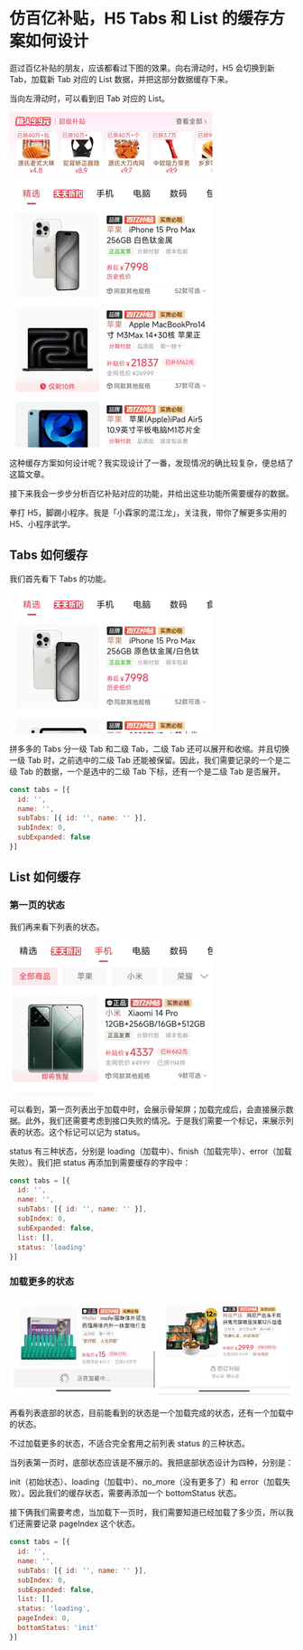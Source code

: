 # 仿百亿补贴，H5 Tabs 和 List 的缓存方案如何设计

逛过百亿补贴的朋友，应该都看过下图的效果。向右滑动时，H5 会切换到新 Tab，加载新 Tab 对应的 List 数据，并把这部分数据缓存下来。

当向左滑动时，可以看到旧 Tab 对应的 List。

![](./img/pdd.gif)

这种缓存方案如何设计呢？我实现设计了一番，发现情况的确比较复杂，便总结了这篇文章。

接下来我会一步步分析百亿补贴对应的功能，并给出这些功能所需要缓存的数据。

拳打 H5，脚踢小程序。我是「小霖家的混江龙」，关注我，带你了解更多实用的 H5、小程序武学。

## Tabs 如何缓存

我们首先看下 Tabs 的功能。

![](./img/pdd-tabs.gif)

拼多多的 Tabs 分一级 Tab 和二级 Tab，二级 Tab 还可以展开和收缩。并且切换一级 Tab 时，之前选中的二级 Tab 还能被保留。因此，我们需要记录的一个是二级 Tab 的数据，一个是选中的二级 Tab 下标，还有一个是二级 Tab 是否展开。

```js
const tabs = [{
  id: '',
  name: '',
  subTabs: [{ id: '', name: '' }],
  subIndex: 0,
  subExpanded: false
}]
```

## List 如何缓存

### 第一页的状态

我们再来看下列表的状态。

![](./img/pdd-list.gif)

可以看到，第一页列表出于加载中时，会展示骨架屏；加载完成后，会直接展示数据。此外，我们还需要考虑到接口失败的情况。于是我们需要一个标记，来展示列表的状态。这个标记可以记为 status。

status 有三种状态，分别是 loading（加载中）、finish（加载完毕）、error（加载失败）。我们把 status 再添加到需要缓存的字段中：

```js
const tabs = [{
  id: '',
  name: '',
  subTabs: [{ id: '', name: '' }],
  subIndex: 0,
  subExpanded: false,
  list: [],
  status: 'loading'
}]
```

### 加载更多的状态

![](./img/bottom-status.png)

再看列表底部的状态，目前能看到的状态是一个加载完成的状态，还有一个加载中的状态。

不过加载更多的状态，不适合完全套用之前列表 status 的三种状态。

当列表第一页时，底部状态应该是不展示的。我把底部状态设计为四种，分别是：

init（初始状态）、loading（加载中）、no_more（没有更多了）和 error（加载失败）。因此我们的缓存状态，需要再添加一个 bottomStatus 状态。

接下俩我们需要考虑，当加载下一页时，我们需要知道已经加载了多少页，所以我们还需要记录 pageIndex 这个状态。

```js
const tabs = [{
  id: '',
  name: '',
  subTabs: [{ id: '', name: '' }],
  subIndex: 0,
  subExpanded: false,
  list: [],
  status: 'loading',
  pageIndex: 0,
  bottomStatus: 'init'
}]
```
